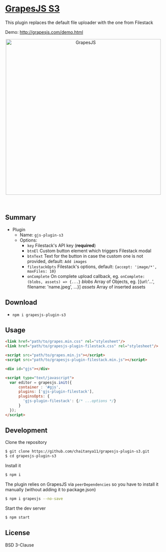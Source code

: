 # [GrapesJS S3](http://grapesjs.com/demo.html)

This plugin replaces the default file uploader with the one from Filestack

Demo: http://grapesjs.com/demo.html

<p align="center"><img src="http://grapesjs.com/img/screen-fs.jpg" alt="GrapesJS" width="500" align="center"/></p>
<br/>



## Summary

* Plugin
  * Name: `gjs-plugin-s3`
  * Options:
      * `key` Filestack's API key (**required**)
      * `btnEl` Custom button element which triggers Filestack modal
      * `btnText` Text for the button in case the custom one is not provided, default: `Add images`
      * `filestackOpts` Filestack's options, default: `{accept: 'image/*', maxFiles: 10}`
      * `onComplete` On complete upload callback, eg. `onComplete: (blobs, assets) => {...}`
        *blobs* Array of Objects, eg. [{url:'...', filename: 'name.jpeg', ...}]
        *assets* Array of inserted assets



## Download

* `npm i grapesjs-plugin-s3`



## Usage

```html
<link href="path/to/grapes.min.css" rel="stylesheet"/>
<link href="path/to/grapesjs-plugin-filestack.css" rel="stylesheet"/>

<script src="path/to/grapes.min.js"></script>
<script src="path/to/grapesjs-plugin-filestack.min.js"></script>

<div id="gjs"></div>

<script type="text/javascript">
  var editor = grapesjs.init({
      container : '#gjs',
      plugins: ['gjs-plugin-filestack'],
      pluginsOpts: {
        'gjs-plugin-filestack': {/* ...options */}
      }
  });
</script>
```



## Development

Clone the repository

```sh
$ git clone https://github.com/chaitanya11/grapesjs-plugin-s3.git
$ cd grapesjs-plugin-s3
```

Install it

```sh
$ npm i
```

The plugin relies on GrapesJS via `peerDependencies` so you have to install it manually (without adding it to package.json)

```sh
$ npm i grapesjs --no-save
```

Start the dev server

```sh
$ npm start
```



## License

BSD 3-Clause

